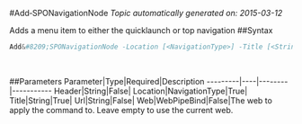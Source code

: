 #Add&#8209;SPONavigationNode
*Topic automatically generated on: 2015-03-12*

Adds a menu item to either the quicklaunch or top navigation
##Syntax
```powershell
Add&#8209;SPONavigationNode -Location [<NavigationType>] -Title [<String>] [-Url [<String>]] [-Header [<String>]] [-Web [<WebPipeBind>]]
```
&nbsp;

##Parameters
Parameter|Type|Required|Description
---------|----|--------|-----------
Header|String|False|
Location|NavigationType|True|
Title|String|True|
Url|String|False|
Web|WebPipeBind|False|The web to apply the command to. Leave empty to use the current web.
